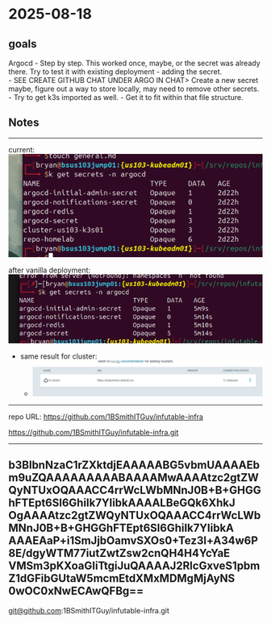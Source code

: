 # 2025-08-18

## goals
Argocd
	- Step by step.  This worked once, maybe, or the secret was already there.  Try to test it with existing deployment - adding the secret.  
	- SEE CREATE GITHUB CHAT UNDER ARGO IN CHAT>  Create a new secret maybe, figure out a way to store locally, may need to remove other secrets.
	- Try to get k3s imported as well.
	- Get it to fit within that file structure. 


## Notes
---
current:
![alt text](image-2.png)

after vanilla deployment:
![alt text](image-3.png)
-  same result for cluster:
	-  ![alt text](image-4.png)




---

repo URL:
https://github.com/1BSmithITGuy/infutable-infra

https://github.com/1BSmithITGuy/infutable-infra.git

---
b3BlbnNzaC1rZXktdjEAAAAABG5vbmUAAAAEbm9uZQAAAAAAAAABAAAAMwAAAAtzc2gtZW
QyNTUxOQAAACC4rrWcLWbMNnJ0B+B+GHGGhFTEpt6Sl6GhiIk7YIibkAAAALBeGQk6XhkJ
OgAAAAtzc2gtZWQyNTUxOQAAACC4rrWcLWbMNnJ0B+B+GHGGhFTEpt6Sl6GhiIk7YIibkA
AAAEAaP+i1SmJjbOamvSXOs0+Tez3l+A34w6P8E/dgyWTM77iutZwtZsw2cnQH4H4YcYaE
VMSm3pKXoaGIiTtgiJuQAAAAJ2RlcGxveS1pbmZ1dGFibGUtaW5mcmEtdXMxMDMgMjAyNS
0wOC0xNwECAwQFBg==
---
git@github.com:1BSmithITGuy/infutable-infra.git
